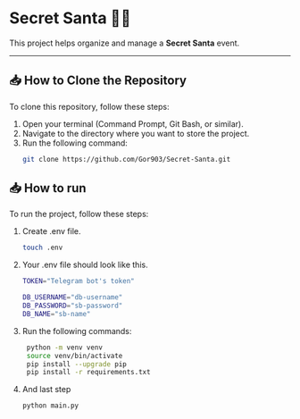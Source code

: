 # Secret Santa 🎅🎁

This project helps organize and manage a **Secret Santa** event.

---

## 📥 How to Clone the Repository

To clone this repository, follow these steps:

1. Open your terminal (Command Prompt, Git Bash, or similar).
2. Navigate to the directory where you want to store the project.
3. Run the following command:
   ```bash
   git clone https://github.com/Gor903/Secret-Santa.git
   ```

## 📥 How to run

To run the project, follow these steps:

1. Create .env file.
    ```bash
    touch .env
    ```
2. Your .env file should look like this.
    ```bash
    TOKEN="Telegram bot's token"

    DB_USERNAME="db-username"
    DB_PASSWORD="sb-password"
    DB_NAME="sb-name"
    ```
3. Run the following commands:
   ```bash
    python -m venv venv
    source venv/bin/activate
    pip install --upgrade pip
    pip install -r requirements.txt
    ```
4. And last step
    ```bash
    python main.py
    ```